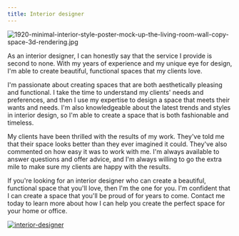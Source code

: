 ```yaml
---
title: Interior designer
---
```


![1920-minimal-interior-style-poster-mock-up-the-living-room-wall-copy-space-3d-rendering.jpg](/1920-minimal-interior-style-poster-mock-up-the-living-room-wall-copy-space-3d-rendering.jpg)

As an interior designer, I can honestly say that the service I provide is second to none. With my years of experience and my unique eye for design, I'm able to create beautiful, functional spaces that my clients love.

I'm passionate about creating spaces that are both aesthetically pleasing and functional. I take the time to understand my clients' needs and preferences, and then I use my expertise to design a space that meets their wants and needs. I'm also knowledgeable about the latest trends and styles in interior design, so I'm able to create a space that is both fashionable and timeless.

My clients have been thrilled with the results of my work. They've told me that their space looks better than they ever imagined it could. They've also commented on how easy it was to work with me. I'm always available to answer questions and offer advice, and I'm always willing to go the extra mile to make sure my clients are happy with the results.

If you're looking for an interior designer who can create a beautiful, functional space that you'll love, then I'm the one for you. I'm confident that I can create a space that you'll be proud of for years to come. Contact me today to learn more about how I can help you create the perfect space for your home or office.

[![interior-designer](<https://dabuttonfactory.com/button.png?t=CHECK+SERVICE&f=Noto+Sans-Bold&ts=26&tc=fff&hp=45&vp=20&c=11&bgt=unicolored&bgc=4bd42f>)](<https://londonexpertfinder.com/link>)